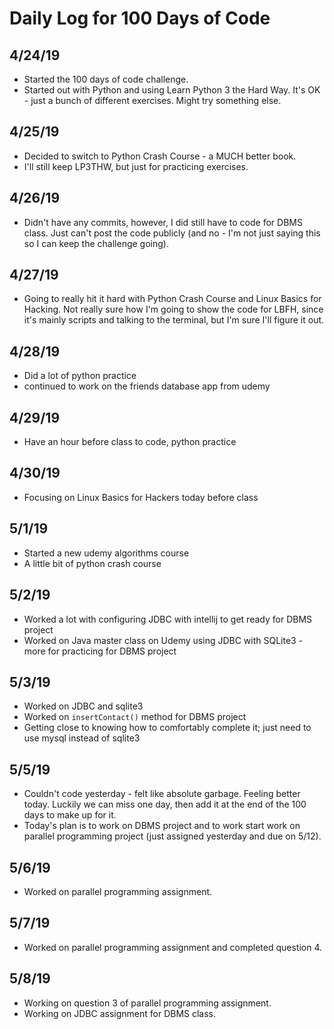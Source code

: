 # Daily Log for 100 Days of Code

## 4/24/19

- Started the 100 days of code challenge.
- Started out with Python and using Learn Python 3 the Hard Way. It's OK - just a bunch of different exercises. Might try something else.

## 4/25/19

- Decided to switch to Python Crash Course - a MUCH better book.
- I'll still keep LP3THW, but just for practicing exercises.

## 4/26/19

- Didn't have any commits, however, I did still have to code for DBMS class. Just can't post the code publicly (and no - I'm not just saying this so I can keep the challenge going).

## 4/27/19

- Going to really hit it hard with Python Crash Course and Linux Basics for Hacking. Not really sure how I'm going to show the code for LBFH, since it's mainly scripts and talking to the terminal, but I'm sure I'll figure it out.

## 4/28/19

- Did a lot of python practice
- continued to work on the friends database app from udemy

## 4/29/19

- Have an hour before class to code, python practice

## 4/30/19

- Focusing on Linux Basics for Hackers today before class

## 5/1/19

- Started a new udemy algorithms course
- A little bit of python crash course

## 5/2/19

- Worked a lot with configuring JDBC with intellij to get ready for DBMS project
- Worked on Java master class on Udemy using JDBC with SQLite3 - more for practicing for DBMS project

## 5/3/19

- Worked on JDBC and sqlite3
- Worked on ```insertContact()``` method for DBMS project
- Getting close to knowing how to comfortably complete it; just need to use mysql instead of sqlite3

## 5/5/19

- Couldn't code yesterday - felt like absolute garbage. Feeling better today. Luckily we can miss one day, then add it at the end of the 100 days to make up for it.
- Today's plan is to work on DBMS project and to work start work on parallel programming project (just assigned yesterday and due on 5/12).

## 5/6/19

- Worked on parallel programming assignment.

## 5/7/19

- Worked on parallel programming assignment and completed question 4.

## 5/8/19

- Working on question 3 of parallel programming assignment.
- Working on JDBC assignment for DBMS class.
